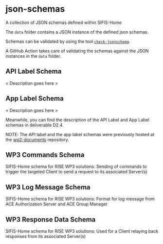 # json-schemas
A collection of JSON schemas defined within SIFIS-Home

The `data` folder contains a JSON instance of the defined json schemas.

Schemas can be validated by using the tool [`check-jsonschema`](https://check-jsonschema.readthedocs.io/en/latest/).

A GitHub Action takes care of validating the schemas against the JSON instances in the `data` folder.

## API Label Schema
< Description goes here >


## App Label Schema
< Description goes here >

Meanwhile, you can find the description of the API Label and App Label schemas in deliverable D2.4.

NOTE: The API label and the app label schemas were previously hosted at the [wp2-documents](https://github.com/sifis-home/wp2-documents/tree/master/wp2-deliverable-2.2/schemas) repository.

## WP3 Commands Schema

SIFIS-Home schema for RISE WP3 solutions: Sending of commands to trigger the targeted Client to send a request to its associated Server(s)

##  WP3 Log Message Schema

SIFIS-Home schema for RISE WP3 solutions: Format for log message from ACE Authorization Server and ACE Group Manager

##  WP3 Response Data Schema

SIFIS-Home schema for RISE WP3 solutions: Used for a Client relaying back responses from its associated Server(s)

